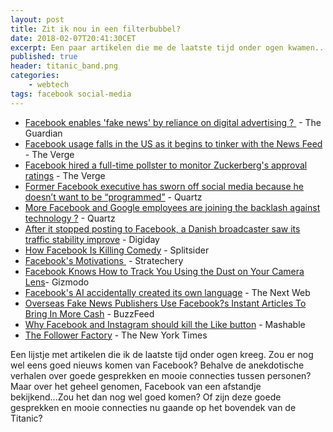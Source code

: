 ```yaml
---
layout: post
title: Zit ik nou in een filterbubbel?
date: 2018-02-07T20:41:30CET
excerpt: Een paar artikelen die me de laatste tijd onder ogen kwamen...
published: true
header: titanic_band.png
categories: 
    - webtech
tags: facebook social-media
---
```


- [Facebook enables 'fake news' by reliance on digital advertising ? ][1] - The Guardian
- [Facebook usage falls in the US as it begins to tinker with the News Feed][2] - The Verge
- [Facebook hired a full-time pollster to monitor Zuckerberg's approval ratings][3] - The Verge
- [Former Facebook executive has sworn off social media because he doesn’t want to be “programmed”][4] - Quartz
- [More Facebook and Google employees are joining the backlash against technology ?][5] - Quartz
- [After it stopped posting to Facebook, a Danish broadcaster saw its traffic stability improve][6] - Digiday
- [How Facebook Is Killing Comedy][7] - Splitsider
- [Facebook's Motivations ][8] - Stratechery
- [Facebook Knows How to Track You Using the Dust on Your Camera Lens][9]- Gizmodo
- [Facebook's AI accidentally created its own language][10] - The Next Web
- [Overseas Fake News Publishers Use Facebook?s Instant Articles To Bring In More Cash][11] - BuzzFeed
- [Why Facebook and Instagram should kill the Like button][12] - Mashable
- [The Follower Factory][13] - The New York Times

Een lijstje met artikelen die ik de laatste tijd onder ogen kreeg. Zou er nog wel eens goed nieuws komen van Facebook? Behalve de anekdotische verhalen over goede gesprekken en mooie connecties tussen personen? Maar over het geheel genomen, Facebook van een afstandje bekijkend...Zou het dan nog wel goed komen? Of zijn deze goede gesprekken en mooie connecties nu gaande op het bovendek van de Titanic?

[1]:	https://www.theguardian.com/technology/2018/jan/31/facebook-fake-news-disinformation-digital-advertising-report-news-feed?CMP=share_btn_tw
[2]:	https://www.theverge.com/2018/1/31/16956818/facebook-q4-2017-earnings-50-million-hours-reduced-usage
[3]:	https://www.theverge.com/2018/2/6/16976328/facebook-mark-zuckerberg-pollster-tavis-mcginn-honest-data
[4]:	https://qz.com/1153007/former-facebook-executive-chamath-palihapitiya-you-dont-realize-it-but-you-are-being-programmed/
[5]:	https://qz.com/1197876/more-facebook-and-google-employees-are-joining-the-backlash-against-technology/
[6]:	https://digiday.com/media/cutting-ties-facebook-danish-broadcaster-saw-traffic-stability-improve/
[7]:	http://splitsider.com/2018/02/how-facebook-is-killing-comedy/
[8]:	https://stratechery.com/2018/facebooks-motivations/
[9]:	https://gizmodo.com/facebook-knows-how-to-track-you-using-the-dust-on-your-1821030620
[10]:	https://thenextweb.com/artificial-intelligence/2017/06/19/facebooks-ai-accidentally-created-its-own-language/
[11]:	https://www.buzzfeed.com/janelytvynenko/fake-news-in-instant-articles?utm_term=.mszGW3qMP#.ecJyx2Jz3
[12]:	https://mashable.com/2018/02/06/facebook-should-kill-the-like/#5EOzuR27RmqY
[13]:	https://www.nytimes.com/interactive/2018/01/27/technology/100000005704904.app.html